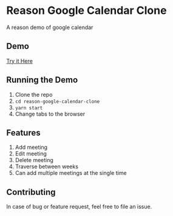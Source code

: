 # Reason Google Calendar Clone

A reason demo of google calendar

## Demo

[Try it Here](example/index.html)

## Running the Demo

1.  Clone the repo
2.  `cd reason-google-calendar-clone`
3.  `yarn start`
4.  Change tabs to the browser

## Features

1.  Add meeting
2.  Edit meeting
3.  Delete meeting
4.  Traverse between weeks
5.  Can add multiple meetings at the single time

## Contributing

In case of bug or feature request, feel free to file an issue.



